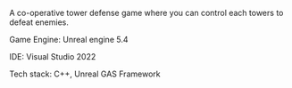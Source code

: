 A co-operative tower defense game where you can control each towers to defeat enemies.

Game Engine: Unreal engine 5.4

IDE: Visual Studio 2022

Tech stack: C++, Unreal GAS Framework
